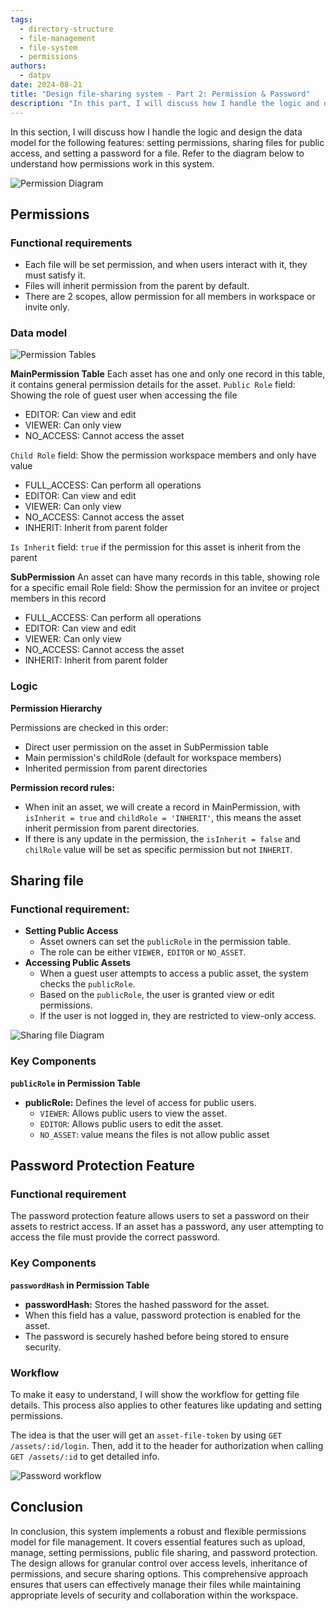 ```yaml
---
tags:
  - directory-structure
  - file-management
  - file-system
  - permissions
authors:
  - datpv
date: 2024-08-21
title: "Design file-sharing system - Part 2: Permission & Password"
description: "In this part, I will discuss how I handle the logic and design the data model for the following features: setting permissions, sharing files for public access, and setting a password for a file."
---
```

In this section, I will discuss how I handle the logic and design the data model for the following features: setting permissions, sharing files for public access, and setting a password for a file. Refer to the diagram below to understand how permissions work in this system.

![Permission Diagram](assets/design-file-sharing-system_3.webp)

## Permissions

### Functional requirements

- Each file will be set permission, and when users interact with it, they must satisfy it.
- Files will inherit permission from the parent by default.
- There are 2 scopes, allow permission for all members in workspace or invite only.

### Data model

![Permission Tables](assets/design-file-sharing-system_4.webp)

**MainPermission Table**
Each asset has one and only one record in this table, it contains general permission details for the asset.
`Public Role` field: Showing the role of guest user when accessing the file
- EDITOR: Can view and edit
- VIEWER: Can only view
- NO_ACCESS: Cannot access the asset

`Child Role` field: Show the permission workspace members and only have value
- FULL_ACCESS: Can perform all operations
- EDITOR: Can view and edit
- VIEWER: Can only view
- NO_ACCESS: Cannot access the asset
- INHERIT: Inherit from parent folder

`Is Inherit` field: `true` if the permission for this asset is inherit from the parent

**SubPermission**
An asset can have many records in this table, showing role for a specific email
Role field: Show the permission for an invitee or project members in this record
- FULL_ACCESS: Can perform all operations
- EDITOR: Can view and edit
- VIEWER: Can only view
- NO_ACCESS: Cannot access the asset
- INHERIT: Inherit from parent folder

### Logic

**Permission Hierarchy**

Permissions are checked in this order:
- Direct user permission on the asset in SubPermission table
- Main permission's childRole (default for workspace members)
- Inherited permission from parent directories

**Permission record rules:**
- When init an asset, we will create a record in MainPermission, with `isInherit = true` and `childRole = 'INHERIT'`, this means the asset inherit permission from parent directories.
- If there is any update in the permission, the `isInherit = false` and `chilRole` value will be set as specific permission but not `INHERIT`.

## Sharing file

### Functional requirement:
- **Setting Public Access**
    - Asset owners can set the `publicRole` in the permission table.
    - The role can be either `VIEWER,` `EDITOR` or `NO_ASSET`.
- **Accessing Public Assets**
    - When a guest user attempts to access a public asset, the system checks the `publicRole`.
    - Based on the `publicRole`, the user is granted view or edit permissions.
    - If the user is not logged in, they are restricted to view-only access.

![Sharing file Diagram](assets/design-file-sharing-system_5.webp)

### Key Components

**`publicRole` in Permission Table**
- **publicRole:** Defines the level of access for public users.
    - `VIEWER`: Allows public users to view the asset.
    - `EDITOR`: Allows public users to edit the asset.
    - `NO_ASSET`: value means the files is not allow public asset

## Password Protection Feature

### Functional requirement

The password protection feature allows users to set a password on their assets to restrict access.  If an asset has a password, any user attempting to access the file must provide the correct password.

### Key Components

**`passwordHash` in Permission Table**
- **passwordHash:** Stores the hashed password for the asset.
- When this field has a value, password protection is enabled for the asset.
- The password is securely hashed before being stored to ensure security.

### Workflow
To make it easy to understand, I will show the workflow for getting file details. This process also applies to other features like updating and setting permissions.

The idea is that the user will get an `asset-file-token` by using `GET /assets/:id/login`. Then, add it to the header for authorization when calling `GET /assets/:id` to get detailed info.

![Password workflow](assets/design-file-sharing-system_6.webp)

## Conclusion
In conclusion, this system implements a robust and flexible permissions model for file management. It covers essential features such as upload, manage, setting permissions, public file sharing, and password protection. The design allows for granular control over access levels, inheritance of permissions, and secure sharing options. This comprehensive approach ensures that users can effectively manage their files while maintaining appropriate levels of security and collaboration within the workspace.